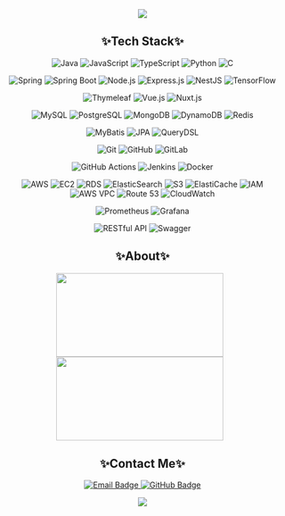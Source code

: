<div align="center">
  <img src="https://capsule-render.vercel.app/api?type=waving&color=0:FFB6C1,100:76c7c0&height=200&section=header&text=jcowwk's%20Develop&fontSize=40&fontColor=ffffff" />
  
  <h2>✨Tech Stack✨</h2>
  
  ![Java](https://img.shields.io/badge/Java-007396?style=plastic&logo=java&logoColor=white)
  ![JavaScript](https://img.shields.io/badge/JavaScript-F7DF1E?style=plastic&logo=javascript&logoColor=black)
  ![TypeScript](https://img.shields.io/badge/TypeScript-3178C6?style=plastic&logo=typescript&logoColor=white)
  ![Python](https://img.shields.io/badge/Python-3776AB?style=plastic&logo=python&logoColor=white)
  ![C](https://img.shields.io/badge/C-A8B9CC?style=plastic&logo=c&logoColor=black)

  ![Spring](https://img.shields.io/badge/Spring-6DB33F?style=plastic&logo=spring&logoColor=white)
  ![Spring Boot](https://img.shields.io/badge/Spring%20Boot-6DB33F?style=plastic&logo=springboot&logoColor=white)
  ![Node.js](https://img.shields.io/badge/Node.js-339933?style=plastic&logo=node.js&logoColor=white)
  ![Express.js](https://img.shields.io/badge/Express.js-000000?style=plastic&logo=express&logoColor=white)
  ![NestJS](https://img.shields.io/badge/NestJS-E0234E?style=plastic&logo=nestjs&logoColor=white)
  ![TensorFlow](https://img.shields.io/badge/TensorFlow-FF6F00?style=plastic&logo=tensorflow&logoColor=white)

  ![Thymeleaf](https://img.shields.io/badge/Thymeleaf-005F0F?style=plastic&logo=thymeleaf&logoColor=white)
  ![Vue.js](https://img.shields.io/badge/Vue.js-4FC08D?style=plastic&logo=vue.js&logoColor=white)
  ![Nuxt.js](https://img.shields.io/badge/Nuxt.js-00DC82?style=plastic&logo=nuxt.js&logoColor=white)

  ![MySQL](https://img.shields.io/badge/MySQL-4479A1?style=plastic&logo=mysql&logoColor=white)
  ![PostgreSQL](https://img.shields.io/badge/PostgreSQL-4169E1?style=plastic&logo=postgresql&logoColor=white)
  ![MongoDB](https://img.shields.io/badge/MongoDB-47A248?style=plastic&logo=mongodb&logoColor=white)
  ![DynamoDB](https://img.shields.io/badge/DynamoDB-4053D6?style=plastic&logo=amazon-dynamodb&logoColor=white)
  ![Redis](https://img.shields.io/badge/Redis-DC382D?style=plastic&logo=redis&logoColor=white)

  ![MyBatis](https://img.shields.io/badge/MyBatis-000000?style=plastic&logo=MyBatis&logoColor=white)
  ![JPA](https://img.shields.io/badge/JPA-59666C?style=plastic&logo=hibernate&logoColor=white)
  ![QueryDSL](https://img.shields.io/badge/QueryDSL-404D59?style=plastic&logo=apachemaven&logoColor=white)

  ![Git](https://img.shields.io/badge/Git-F05032?style=plastic&logo=git&logoColor=white)
  ![GitHub](https://img.shields.io/badge/GitHub-181717?style=plastic&logo=github&logoColor=white)
  ![GitLab](https://img.shields.io/badge/GitLab-FC6D26?style=plastic&logo=gitlab&logoColor=white)

  ![GitHub Actions](https://img.shields.io/badge/GitHub%20Actions-2088FF?style=plastic&logo=githubactions&logoColor=white)
  ![Jenkins](https://img.shields.io/badge/Jenkins-D24939?style=plastic&logo=jenkins&logoColor=white)
  ![Docker](https://img.shields.io/badge/Docker-2496ED?style=plastic&logo=docker&logoColor=white)

  ![AWS](https://img.shields.io/badge/AWS-232F3E?style=plastic&logo=amazonaws&logoColor=white)
  ![EC2](https://img.shields.io/badge/EC2-FF9900?style=plastic&logo=amazonaws&logoColor=white)
  ![RDS](https://img.shields.io/badge/RDS-527FFF?style=plastic&logo=amazonrds&logoColor=white)
  ![ElasticSearch](https://img.shields.io/badge/ElasticSearch-005571?style=plastic&logo=elasticsearch&logoColor=white)
  ![S3](https://img.shields.io/badge/S3-569A31?style=plastic&logo=amazonaws&logoColor=white)
  ![ElastiCache](https://img.shields.io/badge/ElastiCache-FF4F00?style=plastic&logo=amazonaws&logoColor=white)
  ![IAM](https://img.shields.io/badge/IAM-FF9900?style=plastic&logo=amazonaws&logoColor=white)
  ![AWS VPC](https://img.shields.io/badge/AWS%20VPC-232F3E?style=plastic&logo=amazonaws&logoColor=white)
  ![Route 53](https://img.shields.io/badge/Route%2053-7B3FBF?style=plastic&logo=amazonaws&logoColor=white)
  ![CloudWatch](https://img.shields.io/badge/CloudWatch-ED0086?style=plastic&logo=amazonaws&logoColor=white)

  ![Prometheus](https://img.shields.io/badge/Prometheus-FF69B4?style=plastic&logo=prometheus&logoColor=white)
  ![Grafana](https://img.shields.io/badge/Grafana-FFA500?style=plastic&logo=grafana&logoColor=white)

  ![RESTful API](https://img.shields.io/badge/RESTful%20API-25B2C2?style=plastic&logo=api&logoColor=white)
  ![Swagger](https://img.shields.io/badge/Swagger-85EA2D?style=plastic&logo=swagger&logoColor=white)

  <h2>✨About✨</h2>
  
  <div style="display: inline-block; margin-right: 10px;">
    <a href="https://github.com/devxb/gitanimals">
      <img src="https://render.gitanimals.org/farms/jcowwk" width="300" height="150" />
    </a>
    <a href="https://solved.ac/jcowwk">
      <img src="http://mazassumnida.wtf/api/generate_badge?boj=jcowwk" width="300" height="150" />
    </a>
  </div>

  <h2>✨Contact Me✨</h2>
  
  <p>
    <a href="mailto:jcowwk@gmail.com" target="_blank">
      <img src="https://img.shields.io/badge/Email-jcowwk@gmail.com-D14836?style=plastic&logo=gmail&logoColor=white" alt="Email Badge" />
    </a>
    <a href="https://github.com/jcowwk" target="_blank">
      <img src="https://img.shields.io/badge/GitHub-jcowwk-181717?style=plastic&logo=github&logoColor=white" alt="GitHub Badge" />
    </a>
  </p>

  <img src="https://capsule-render.vercel.app/api?type=waving&color=0:FFB6C1,100:76c7c0&height=150&section=footer" />
</div>
